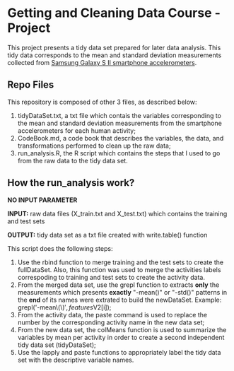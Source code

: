 Getting and Cleaning Data Course - Project
==========================================

This project presents a tidy data set prepared for later data analysis. This tidy data corresponds to the mean and standard deviation measurements collected from [Samsung Galaxy S II smartphone accelerometers][dataset].

[dataset]: http://archive.ics.uci.edu/ml/datasets/Human+Activity+Recognition+Using+Smartphones# 

Repo Files
----------

This repository is composed of other 3 files, as described below:

1. tidyDataSet.txt, a txt file which contais the variables corresponding to the mean and standard deviation measurements from the smartphone accelerometers for each human activity; 
2. CodeBook.md, a code book that describes the variables, the data, and transformations performed to clean up the raw data;
3. run_analysis.R, the R script which contains the steps that I used to go from the raw data to the tidy data set.

How the run_analysis work?
--------------------------

**NO INPUT PARAMETER**

**INPUT:** raw data files (X_train.txt and X_test.txt) which contains the training and test sets

**OUTPUT:** tidy data set as a txt file created with write.table() function

 This script does the following steps:    
 1. Use the rbind function to merge training and the test sets to create the fullDataSet. Also, this function was used to merge the activities labels correspoding to training and test sets to create the activity data.
 2. From the merged data set, use the grepl function to extracts **only** the measurements which presents **exactly** "-mean()" or "-std()" patterns in the **end** of its names were extrated to build the newDataSet. Example: grepl('-mean\\(\\)$', features$V2[i]);  
 3. From the activity data, the paste command is used to replace the number by the corresponding activity name in the new data set;
 4. From the new data set, the colMeans function is used to summarize the variables by mean per activity in order to create a second independent tidy data set (tidyDataSet);
 5. Use the lapply and paste functions to appropriately label the tidy data set with the descriptive variable names. 



